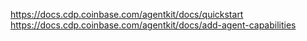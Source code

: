 https://docs.cdp.coinbase.com/agentkit/docs/quickstart
https://docs.cdp.coinbase.com/agentkit/docs/add-agent-capabilities